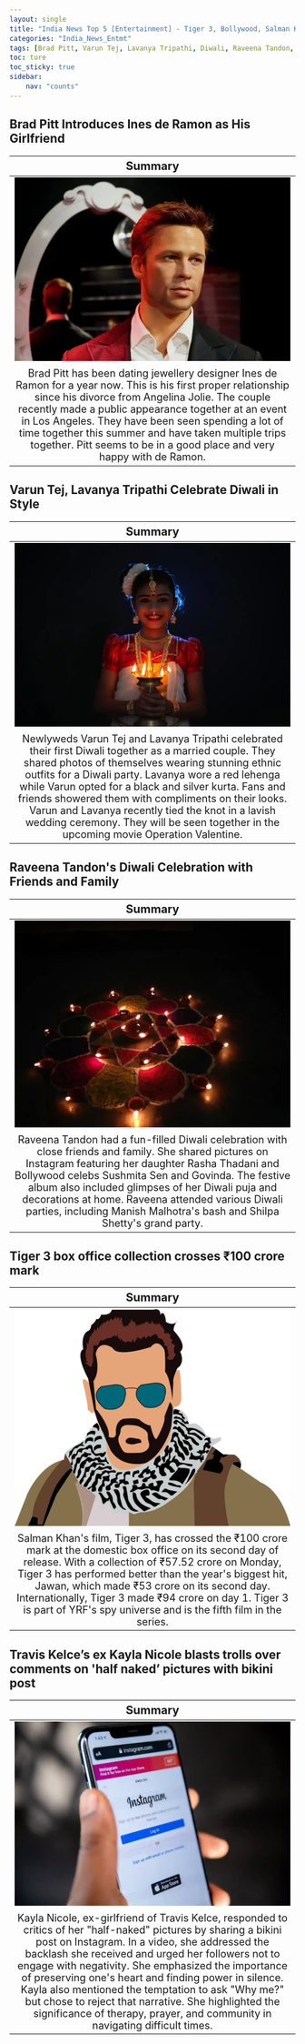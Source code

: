 ```yaml
---
layout: single
title: "India News Top 5 [Entertainment] - Tiger 3, Bollywood, Salman Khan"
categories: "India_News_Entmt"
tags: [Brad Pitt, Varun Tej, Lavanya Tripathi, Diwali, Raveena Tandon, Bollywood, Salman Khan, Tiger 3, Kayla Nicole, Travis Kelce]
toc: ture
toc_sticky: true
sidebar:
    nav: "counts"
---
```


<style>
table th:first-of-type {
    width: 100%;
    font-size: 20px;
}
table td:nth-of-type(1) {
    width: 100%;
    font-size: 18px;
}
</style>

## Brad Pitt Introduces Ines de Ramon as His Girlfriend

Summary | 
:---:|
![](/assets/images/2023-11-14-India_News_Entmt_231114_1-1.webp) |
Brad Pitt has been dating jewellery designer Ines de Ramon for a year now. This is his first proper relationship since his divorce from Angelina Jolie. The couple recently made a public appearance together at an event in Los Angeles. They have been seen spending a lot of time together this summer and have taken multiple trips together. Pitt seems to be in a good place and very happy with de Ramon. |

## Varun Tej, Lavanya Tripathi Celebrate Diwali in Style

Summary | 
:---:|
![](/assets/images/2023-11-14-India_News_Entmt_231114_1-2.webp) |
Newlyweds Varun Tej and Lavanya Tripathi celebrated their first Diwali together as a married couple. They shared photos of themselves wearing stunning ethnic outfits for a Diwali party. Lavanya wore a red lehenga while Varun opted for a black and silver kurta. Fans and friends showered them with compliments on their looks. Varun and Lavanya recently tied the knot in a lavish wedding ceremony. They will be seen together in the upcoming movie Operation Valentine. |

## Raveena Tandon's Diwali Celebration with Friends and Family

Summary | 
:---:|
![](/assets/images/2023-11-14-India_News_Entmt_231114_1-3.webp) |
Raveena Tandon had a fun-filled Diwali celebration with close friends and family. She shared pictures on Instagram featuring her daughter Rasha Thadani and Bollywood celebs Sushmita Sen and Govinda. The festive album also included glimpses of her Diwali puja and decorations at home. Raveena attended various Diwali parties, including Manish Malhotra's bash and Shilpa Shetty's grand party. |

## Tiger 3 box office collection crosses ₹100 crore mark

Summary | 
:---:|
![](/assets/images/2023-11-14-India_News_Entmt_231114_1-4.webp) |
Salman Khan's film, Tiger 3, has crossed the ₹100 crore mark at the domestic box office on its second day of release. With a collection of ₹57.52 crore on Monday, Tiger 3 has performed better than the year's biggest hit, Jawan, which made ₹53 crore on its second day. Internationally, Tiger 3 made ₹94 crore on day 1. Tiger 3 is part of YRF's spy universe and is the fifth film in the series. |

## Travis Kelce’s ex Kayla Nicole blasts trolls over comments on 'half naked’ pictures with bikini post

Summary | 
:---:|
![](/assets/images/2023-11-14-India_News_Entmt_231114_1-5.webp) |
Kayla Nicole, ex-girlfriend of Travis Kelce, responded to critics of her "half-naked" pictures by sharing a bikini post on Instagram. In a video, she addressed the backlash she received and urged her followers not to engage with negativity. She emphasized the importance of preserving one's heart and finding power in silence. Kayla also mentioned the temptation to ask "Why me?" but chose to reject that narrative. She highlighted the significance of therapy, prayer, and community in navigating difficult times. |
